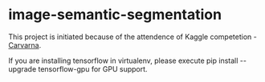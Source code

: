 # image-semantic-segmentation

This project is initiated because of the attendence of Kaggle competetion - [Carvarna](https://www.kaggle.com/c/carvana-image-masking-challenge).

If you are installing tensorflow in virtualenv, please execute pip install --upgrade tensorflow-gpu for GPU support.

